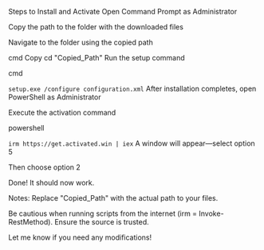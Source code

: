 Steps to Install and Activate
Open Command Prompt as Administrator

Copy the path to the folder with the downloaded files

Navigate to the folder using the copied path

cmd
Copy
cd "Copied_Path"
Run the setup command

cmd

```setup.exe /configure configuration.xml```
After installation completes, open PowerShell as Administrator

Execute the activation command

powershell


```irm https://get.activated.win | iex```
A window will appear—select option 5

Then choose option 2

Done! It should now work.

Notes:
Replace "Copied_Path" with the actual path to your files.

Be cautious when running scripts from the internet (irm = Invoke-RestMethod). Ensure the source is trusted.

Let me know if you need any modifications!